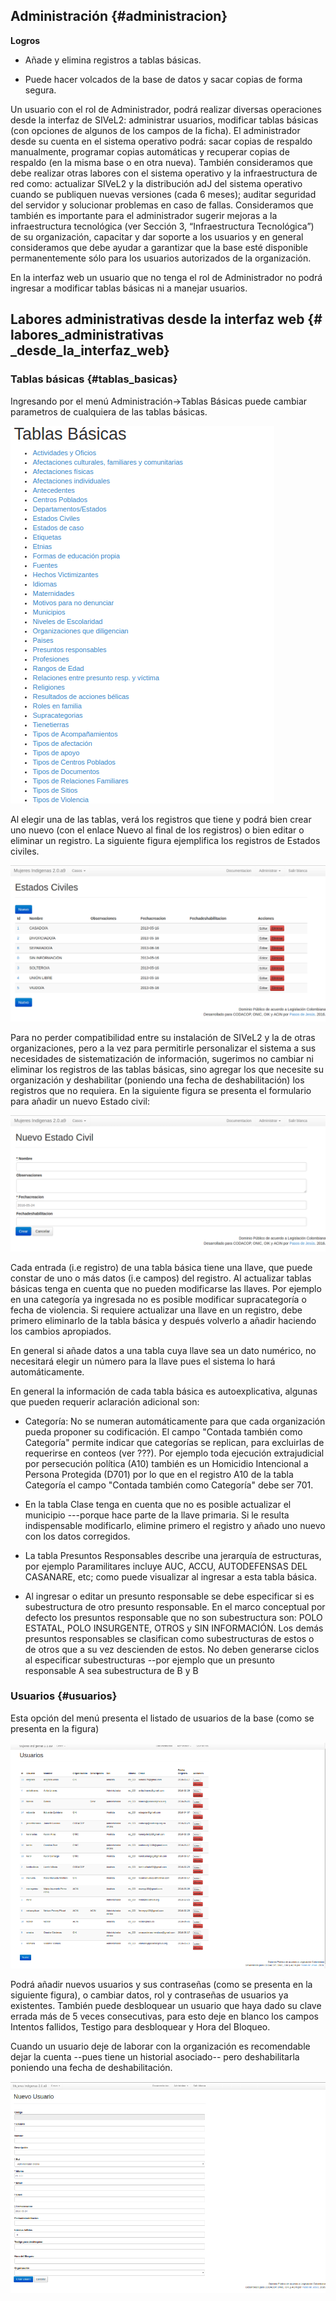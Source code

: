  
## Administración {#administracion}

**Logros**

* Añade y elimina registros a tablas básicas.

* Puede hacer volcados de la base de datos y sacar copias de forma segura.

Un usuario con el rol de Administrador, podrá realizar diversas operaciones desde la interfaz de SIVeL2: administrar usuarios, modificar tablas básicas (con opciones de algunos de los campos de la ficha). El administrador desde su cuenta en el sistema operativo podrá: sacar copias de respaldo manualmente, programar copias automáticas y recuperar copias de respaldo (en la misma base o en otra nueva). También consideramos que debe realizar otras labores con el sistema operativo y la infraestructura de red como: actualizar SIVeL2 y la distribución adJ del sistema operativo cuando se publiquen nuevas versiones (cada 6 meses); auditar seguridad del servidor y solucionar problemas en caso de fallas. Consideramos que también es importante para el administrador sugerir mejoras a la infraestructura tecnológica (ver Sección 3, “Infraestructura Tecnológica”) de su organización, capacitar y dar soporte a los usuarios y en general consideramos que debe ayudar a garantizar que la base esté disponible permanentemente sólo para los usuarios autorizados de la organización.

En la interfaz web un usuario que no tenga el rol de Administrador no podrá ingresar a modificar tablas básicas ni a manejar usuarios.

## Labores administrativas desde la interfaz web {# labores_administrativas _desde_la_interfaz_web}

### Tablas básicas {#tablas_basicas}

Ingresando por el menú Administración->Tablas Básicas puede cambiar parametros de cualquiera de las tablas básicas.

![Tablas Básicas](img/tablas_basicas.png)

Al elegir una de las tablas, verá los registros que tiene y podrá bien crear uno nuevo (con el enlace Nuevo al final de los registros) o bien editar o eliminar un registro. La siguiente figura ejemplifica los registros de Estados civiles.

![Estados civiles](https://github.com/BlancaInesAcosta/sivel2_mujeresindigenas_doc/blob/master/estados_civiles.png?raw=true)

Para no perder compatibilidad entre su instalación de SIVeL2 y la de otras organizaciones, pero a la vez para permitirle personalizar el sistema a sus necesidades de sistematización de información, sugerimos no cambiar ni eliminar los registros de las tablas básicas, sino agregar los que necesite su organización y deshabilitar (poniendo una fecha de deshabilitación) los registros que no requiera. En la siguiente figura se presenta el formulario para añadir un nuevo Estado civil:

![Nuevo Estado civil](https://github.com/BlancaInesAcosta/sivel2_mujeresindigenas_doc/blob/master/nuevo_estado_civil.png?raw=true)

Cada entrada (i.e registro) de una tabla básica tiene una llave, que puede constar de uno o más datos (i.e campos) del registro. Al actualizar tablas básicas tenga en cuenta que no pueden modificarse las llaves. Por ejemplo en una categoría ya ingresada no es posible modificar supracategoría o fecha de violencia. Si requiere actualizar una llave en un registro, debe primero eliminarlo de la tabla básica y después volverlo a añadir haciendo los cambios apropiados.

En general si añade datos a una tabla cuya llave sea un dato numérico, no necesitará elegir un número para la llave pues el sistema lo hará automáticamente.

En general la información de cada tabla básica es autoexplicativa, algunas que pueden requerir aclaración adicional son:

* Categoría: No se numeran automáticamente para que cada organización pueda proponer su codificación. El campo "Contada también como Categoría" permite indicar que categorías se replican, para excluirlas de requerirse en conteos (ver ???). Por ejemplo toda ejecución extrajudicial por persecución política (A10) también es un Homicidio Intencional a Persona Protegida (D701) por lo que en el registro A10 de la tabla Categoría el campo "Contada también como Categoría" debe ser 701.

* En la tabla Clase tenga en cuenta que no es posible actualizar el municipio ---porque hace parte de la llave primaria. Si le resulta indispensable modificarlo, elimine primero el registro y añado uno nuevo con los datos corregidos.

* La tabla Presuntos Responsables describe una jerarquía de estructuras, por ejemplo Paramilitares incluye AUC, ACCU, AUTODEFENSAS DEL CASANARE, etc; como puede visualizar al ingresar a esta tabla básica.

* Al ingresar o editar un presunto responsable se debe especificar si es subestructura de otro presunto responsable. En el marco conceptual por defecto los presuntos responsable que no son subestructura son: POLO ESTATAL, POLO INSURGENTE, OTROS y SIN INFORMACIÓN. Los demás presuntos responsables se clasifican como subestructuras de estos o de otros que a su vez descienden de estos. No deben generarse ciclos al especificar subestructuras --por ejemplo que un presunto responsable A sea subestructura de B y B

### Usuarios {#usuarios}

Esta opción del menú presenta el listado de usuarios de la base (como se presenta en la figura)

![Usuarios](https://github.com/BlancaInesAcosta/sivel2_mujeresindigenas_doc/blob/master/usuario.png?raw=true)

Podrá añadir nuevos usuarios y sus contraseñas (como se presenta en la siguiente figura), o cambiar datos, rol y contraseñas de usuarios ya existentes. También puede desbloquear un usuario que haya dado su clave errada más de 5 veces consecutivas, para esto deje en blanco los campos Intentos fallidos, Testigo para desbloquear y Hora del Bloqueo.

Cuando un usuario deje de laborar con la organización es recomendable dejar la cuenta --pues tiene un historial asociado-- pero deshabilitarla poniendo una fecha de deshabilitación.

![Nuevo Usuario](https://github.com/BlancaInesAcosta/sivel2_mujeresindigenas_doc/blob/master/nuevo_usuario.png?raw=true)


